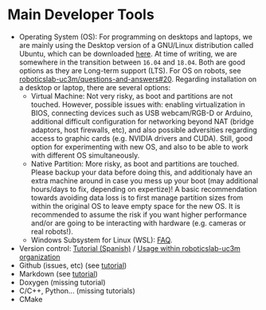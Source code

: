 # Main Developer Tools

- Operating System (OS): For programming on desktops and laptops, we are mainly using the Desktop version of a GNU/Linux distribution called Ubuntu, which can be downloaded [here](https://www.ubuntu.com/download/desktop). At time of writing, we are somewhere in the transition between `16.04` and `18.04`. Both are good options as they are Long-term support (LTS). For OS on robots, see [roboticslab-uc3m/questions-and-answers#20](https://github.com/roboticslab-uc3m/questions-and-answers/issues/20). Regarding installation on a desktop or laptop, there are several options:
   - Virtual Machine: Not very risky, as boot and partitions are not touched. However, possible issues with: enabling virtualization in BIOS, connecting devices such as USB webcam/RGB-D or Arduino, additional difficult configuration for networking beyond NAT (bridge adaptors, host firewalls, etc), and also possible adversities regarding access to graphic cards (e.g. NVIDIA drivers and CUDA). Still, good option for experimenting with new OS, and also to be able to work with different OS simultaneously.
   - Native Partition: More risky, as boot and partitions are touched. Please backup your data before doing this, and additionaly have an extra machine around in case you mess up your boot (may additional hours/days to fix, depending on expertize)! A basic recommendation towards avoiding data loss is to first manage partition sizes from within the original OS to leave empty space for the new OS. It is recommended to assume the risk if you want higher performance and/or are going to be interacting with hardware (e.g. cameras or real robots!).
   - Windows Subsystem for Linux (WSL): [FAQ](https://docs.microsoft.com/en-us/windows/wsl/faq).
- Version control: [Tutorial (Spanish)](https://github.com/asrob-uc3m/tutoriales/tree/master/software/version-control) / [Usage within roboticslab-uc3m organization](version-control.md)
- Github (issues, etc) (see [tutorial](https://david-estevez.gitbooks.io/the-git-the-bad-and-the-ugly/content/))
- Markdown (see [tutorial](https://github.com/asrob-uc3m/tutoriales/blob/master/writing/markdown.md))
- Doxygen (missing tutorial)
- C/C++, Python... (missing tutorials)
- CMake
